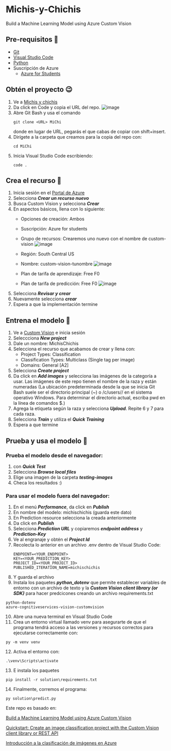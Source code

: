 # Michis-y-Chichis
Build a Machine Learning Model using Azure Custom Vision
## Pre-requisitos :triangular_flag_on_post:

- [Git](https://git-scm.com/downloads)
- [Visual Studio Code](https://code.visualstudio.com/download)
- [Python](https://www.python.org/downloads/) 
- Suscripción de Azure 
   - [Azure for Students](https://azure.microsoft.com/es-mx/free/students/)

## Obtén el proyecto :wink:
1. Ve a [Michis y chichis](https://github.com/ferenike/Michis-y-Chichis)
2. Da click en Code y copia el URL del repo.
![image](https://user-images.githubusercontent.com/45903954/168409069-2ed5d3a6-9f48-4641-bd97-ad11be40b43e.png)
3. Abre Git Bash y usa el comando
    ```
    git clone <URL> MiChi
    ```
    donde en lugar de URL, pegarás el que cabas de copiar con shift+insert.
4. Dirígete a la carpeta que creamos para la copia del repo con:
    ```
    cd MiChi
    ```
5. Inicia Visual Studio Code escribiendo:
    ```
    code .
    ```
## Crea el recurso :raised_hands:
1. Inicia sesión en el [Portal de Azure](https://portal.azure.com/)
2. Selecciona ***Crear un recurso nuevo***
3. Busca Custom Vision y selecciona ***Crear***
4. En aspectos básicos, llena con lo siguiente:
   - Opciones de creación: Ambos
   - Suscripción: Azure for students
   - Grupo de recursos: Crearemos uno nuevo con el nombre de custom-vision
![image](https://user-images.githubusercontent.com/45903954/168410096-4cc4e7fa-21f0-4b11-b0ff-4a56275e6ee8.png)
 
   - Región: South Central US 
   - Nombre: custom-vision-tunombre
![image](https://user-images.githubusercontent.com/45903954/168410107-e4e16a89-237d-4f79-85f8-9b0f6eed4b8a.png)
   - Plan de tarifa de aprendizaje: Free F0
   - Plan de tarifa de predicción: Free F0
![image](https://user-images.githubusercontent.com/45903954/168410115-95897b0f-de7e-4643-be0e-9789050bfea9.png)
5. Selecciona ***Revisar y crear***
6. Nuevamente selecciona ***crear***
7. Espera a que la implementación termine 
## Entrena el modelo :running:
1. Ve a [Custom Vision](https://www.customvision.ai/?WT.mc_id=academic-49102-chrhar) e inicia sesión
2. Seleccciona ***New project***
3. Dale un nombre: MichisChichis
4. Selecciona el recurso que acabamos de crear y llena con:
   - Project Types: Classification
   - Classification Types: Multiclass (Single tag per image)
   - Domains: General [A2]
5. Selecciona ***Create project***
6. Da click en ***Add images*** y selecciona las imágenes de la categoría a usar. Las imágenes de este repo tienen el nombre de la raza y están numeradas (La ubicación predeterminada desde la que se inicia Git Bash suele ser el directorio principal (~) o /c/users/<Windows-user-account>/ en el sistema operativo Windows.
Para determinar el directorio actual, escriba pwd en la línea de comandos $.)
7. Agrega la etiqueta según la raza y selecciona ***Upload***. Repite 6 y 7 para cada raza.
8. Selecciona ***Train*** y utiliza el ***Quick Training***
9. Espera a que termine 

## Prueba y usa el modelo :tada:
### Prueba el modelo desde el navegador:
1. con ***Quick Test***
2. Selecciona ***Browse local files***
3. Elige una imagen de la carpeta ***testing-images***
4. Checa los resultados :)
### Para usar el modelo fuera del navegador:
1. En el menú ***Performance***, da click en ***Publish***
2. En nombre del modelo: michischichis (guarda este dato)
3. En Prediction resource selecciona la creada anteriormente
4. Da click en ***Publish***
5. Selecciona ***Prediction URL*** y copiaremos ***endpoint address*** y ***Prediction-Key***
6. Ve al engranaje y obtén el ***Project Id***
7. Recolecta lo anterior en un archivo .env dentro de Visual Studio Code:
    ```
   ENDPOINT=<YOUR_ENDPOINT>
   KEY=<YOUR_PREDICTION_KEY>
   PROJECT_ID=<YOUR_PROJECT_ID>
   PUBLISHED_ITERATION_NAME=michischichis
    ```
8. Y guarda el archivo
9. Instala los paquetes ***python_dotenv*** que permite establecer variables de entorno con un archivo de texto y la ***Custom Vision client library (or SDK)*** para hacer predcicones creando un archivo requirements.txt 
```
python-dotenv
azure-cognitiveservices-vision-customvision
```
10. Abre una nueva terminal en Visual Studio Code
11. Crea un entorno virtual llamado venv para asegurarte de que el programa tendrá acceso a las versiones y recursos correctos para ejecutarse correctamente con:
```
py -m venv venv
```
12. Activa el entorno con:
```
.\venv\Scripts\activate
```
13. E instala los paquetes    
```
pip install -r solution\requirements.txt
```
14. Finalmente, corremos el programa:
```
py solution\predict.py
```

Este repo es basado en:
   
[Build a Machine Learning Model using Azure Custom Vision](https://github.com/microsoft/workshop-library/tree/main/full/ml-model-custom-vision)
   
[Quickstart: Create an image classification project with the Custom Vision client library or REST API](https://docs.microsoft.com/en-us/azure/cognitive-services/custom-vision-service/quickstarts/image-classification?tabs=visual-studio&pivots=programming-language-python)
   
[Introducción a la clasificación de imágenes en Azure](https://docs.microsoft.com/es-mx/learn/modules/classify-images-custom-vision/2-azure-image-classification)

